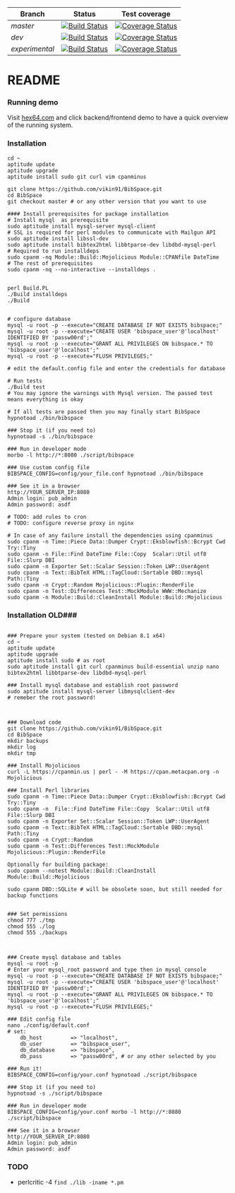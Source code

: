 Branch | Status | Test coverage
--- | --- | ---
*master* | [![Build Status](https://travis-ci.org/vikin91/BibSpace.svg?branch=master)](https://travis-ci.org/vikin91/BibSpace) | [![Coverage Status](https://coveralls.io/repos/github/vikin91/BibSpace/badge.svg?branch=master)](https://coveralls.io/github/vikin91/BibSpace?branch=master)
*dev* | [![Build Status](https://travis-ci.org/vikin91/BibSpace.svg?branch=dev)](https://travis-ci.org/vikin91/BibSpace) | [![Coverage Status](https://coveralls.io/repos/github/vikin91/BibSpace/badge.svg?branch=dev)](https://coveralls.io/github/vikin91/BibSpace?branch=dev)
*experimental* | [![Build Status](https://travis-ci.org/vikin91/BibSpace.svg?branch=experimental)](https://travis-ci.org/vikin91/BibSpace) | [![Coverage Status](https://coveralls.io/repos/github/vikin91/BibSpace/badge.svg?branch=experimental)](https://coveralls.io/github/vikin91/BibSpace?branch=experimental)

# README #


### Running demo ###

Visit [hex64.com](http://www.hex64.com/) and click backend/frontend demo to have a quick overview of the running system. 

### Installation ###

```
cd ~
aptitude update
aptitude upgrade
aptitude install sudo git curl vim cpanminus 

git clone https://github.com/vikin91/BibSpace.git
cd BibSpace
git checkout master # or any other version that you want to use

#### Install prerequisites for package installation
# Install mysql  as prerequisite
sudo aptitude install mysql-server mysql-client
# SSL is required for perl modules to communicate with Mailgun API
sudo aptitude install libssl-dev 
sudo aptitude install bibtex2html libbtparse-dev libdbd-mysql-perl
# Required to run installdeps
sudo cpanm -nq Module::Build::Mojolicious Module::CPANfile DateTime
# The rest of prerequisites
sudo cpanm -nq --no-interactive --installdeps .


perl Build.PL 
./Build installdeps
./Build


# configure database
mysql -u root -p --execute="CREATE DATABASE IF NOT EXISTS bibspace;"
mysql -u root -p --execute="CREATE USER 'bibspace_user'@'localhost' IDENTIFIED BY 'passw00rd';"
mysql -u root -p --execute="GRANT ALL PRIVILEGES ON bibspace.* TO 'bibspace_user'@'localhost';"
mysql -u root -p --execute="FLUSH PRIVILEGES;"

# edit the default.config file and enter the credentials for database

# Run tests
./Build test
# You may ignore the warnings with Mysql version. The passed test means everything is okay

# If all tests are passed then you may finally start BibSpace
hypnotoad ./bin/bibspace

### Stop it (if you need to)
hypnotoad -s ./bin/bibspace

### Run in developer mode
morbo -l http://*:8080 ./script/bibspace

### Use custom config file
BIBSPACE_CONFIG=config/your_file.conf hypnotoad ./bin/bibspace

### See it in a browser
http://YOUR_SERVER_IP:8080
Admin login: pub_admin
Admin password: asdf

# TODO: add rules to cron
# TODO: configure reverse proxy in nginx

# In case of any failure install the dependencies using cpanminus
sudo cpanm -n Time::Piece Data::Dumper Crypt::Eksblowfish::Bcrypt Cwd Try::Tiny
sudo cpanm -n File::Find DateTime File::Copy  Scalar::Util utf8 File::Slurp DBI
sudo cpanm -n Exporter Set::Scalar Session::Token LWP::UserAgent 
sudo cpanm -n Text::BibTeX HTML::TagCloud::Sortable DBD::mysql Path::Tiny
sudo cpanm -n Crypt::Random Mojolicious::Plugin::RenderFile
sudo cpanm -n Test::Differences Test::MockModule WWW::Mechanize 
sudo cpanm -n Module::Build::CleanInstall Module::Build::Mojolicious

```

### Installation OLD###

```

### Prepare your system (tested on Debian 8.1 x64)
cd ~
aptitude update
aptitude upgrade
aptitude install sudo # as root
sudo aptitude install git curl cpanminus build-essential unzip nano bibtex2html libbtparse-dev libdbd-mysql-perl 

### Install mysql database and establish root password
sudo aptitude install mysql-server libmysqlclient-dev
# remeber the root password!



### Download code
git clone https://github.com/vikin91/BibSpace.git
cd BibSpace
mkdir backups
mkdir log
mkdir tmp

### Install Mojolicious
curl -L https://cpanmin.us | perl - -M https://cpan.metacpan.org -n Mojolicious

### Install Perl libraries
sudo cpanm -n Time::Piece Data::Dumper Crypt::Eksblowfish::Bcrypt Cwd Try::Tiny
sudo cpanm -n  File::Find DateTime File::Copy  Scalar::Util utf8 File::Slurp DBI
sudo cpanm -n Exporter Set::Scalar Session::Token LWP::UserAgent 
sudo cpanm -n Text::BibTeX HTML::TagCloud::Sortable DBD::mysql Path::Tiny
sudo cpanm -n Crypt::Random
sudo cpanm -n Test::Differences Test::MockModule Mojolicious::Plugin::RenderFile

Optionally for building package:
sudo cpanm --notest Module::Build::CleanInstall Module::Build::Mojolicious

sudo cpanm DBD::SQLite # will be obsolete soon, but still needed for backup functions


### Set permissions
chmod 777 ./tmp
chmod 555 ./log
chmod 555 ./backups



### Create mysql database and tables
mysql -u root -p
# Enter your mysql_root password and type then in mysql console
mysql -u root -p --execute="CREATE DATABASE IF NOT EXISTS bibspace;"
mysql -u root -p --execute="CREATE USER 'bibspace_user'@'localhost' IDENTIFIED BY 'passw00rd';"
mysql -u root -p --execute="GRANT ALL PRIVILEGES ON bibspace.* TO 'bibspace_user'@'localhost';"
mysql -u root -p --execute="FLUSH PRIVILEGES;"

### Edit config file
nano ./config/default.conf
# set: 
    db_host         => "localhost",
    db_user         => "bibspace_user",
    db_database     => "bibspace",
    db_pass         => "passw00rd", # or any other selected by you

### Run it!
BIBSPACE_CONFIG=config/your.conf hypnotoad ./script/bibspace

### Stop it (if you need to)
hypnotoad -s ./script/bibspace

### Run in developer mode
BIBSPACE_CONFIG=config/your.conf morbo -l http://*:8080 ./script/bibspace

### See it in a browser
http://YOUR_SERVER_IP:8080
Admin login: pub_admin
Admin password: asdf

```

### TODO ###
* perlcritic -4 `find ./lib -iname *.pm`

